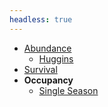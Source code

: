 ```yaml
---
headless: true
---
```

- [Abundance](docs/Abundance/index.Rmarkdown)
     - [Huggins](docs/2021-02-09-huggins-model/index.Rmarkdown)
- [Survival](docs/Survival/index.Rmarkdown)
- **Occupancy**
     - [Single Season](docs/single-season/index.Rmarkdown)
